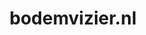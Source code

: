 ---
layout: post
title:  "bodemvizier.nl"
internal_url:  "/dutchgov/bodemvizier.nl.html"
subdomains_count: 3
all_subdomains_count: 3
urls_count: 2
ssl_rank: 0
http_rank: 39
url_link: /data/bodemvizier.nl/urls.txt
all_subdomains_link: /data/bodemvizier.nl/all_subdomains.txt
subdomains_link: /data/bodemvizier.nl/subdomains.txt
categories: dutchgov
---